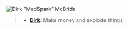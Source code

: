 ![Dirk "MadSpark" McBride](../../_published/hostile/context.md#Dirk%20"MadSpark"%20McBride)

> - [**Dirk**](https://docs.google.com/spreadsheets/d/131u5VYaqt8BsQ4kW_Y58bV4Cpby-lEJ6GJYHUL33rNo/edit#gid=989086139): Make money and explode things